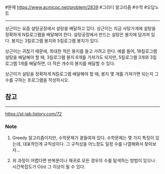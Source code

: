 #문제
https://www.acmicpc.net/problem/2839 \#그리디 알고리즘 \#수학 \#오답노트

---
상근이는 요즘 설탕공장에서 설탕을 배달하고 있다. 상근이는 지금 사탕가게에 설탕을 정확하게 N킬로그램을 배달해야 한다. 설탕공장에서 만드는 설탕은 봉지에 담겨져 있다. 봉지는 3킬로그램 봉지와 5킬로그램 봉지가 있다.

상근이는 귀찮기 때문에, 최대한 적은 봉지를 들고 가려고 한다. 예를 들어, 18킬로그램 설탕을 배달해야 할 때, 3킬로그램 봉지 6개를 가져가도 되지만, 5킬로그램 3개와 3킬로그램 1개를 배달하면, 더 적은 개수의 봉지를 배달할 수 있다.

상근이가 설탕을 정확하게 N킬로그램 배달해야 할 때, 봉지 몇 개를 가져가면 되는지 그 수를 구하는 프로그램을 작성하시오.

## 참고
---
https://st-lab.tistory.com/72

### Note
1. Greedy 알고리즘이지만, 수학문제가 곁들여져 있다.
    수학문제는 몇 가지 특징이 있는데, 대표적인게 규칙성이다.
    그 규칙성을 어느정도 일정 수를 나열해봐서 찾아보자...

2. 위 과정이 어렵다면 반복문이나 재귀로 모든 경우의 수를 탐색하는 방법이 있으나 
시간복잡도가 O(n) 그 이상이 될 수 있다.
